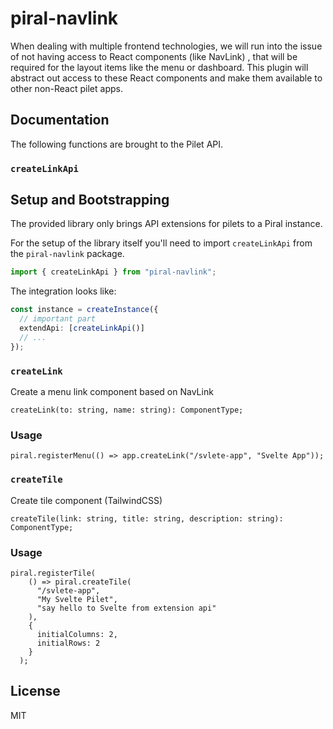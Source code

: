 # piral-navlink

When dealing with multiple frontend technologies, we will run into the issue of not having access to React components (like NavLink) , that will be required for the layout items like the menu or dashboard. This plugin will abstract out access to these React components and make them available to other non-React pilet apps.

## Documentation

The following functions are brought to the Pilet API.

### `createLinkApi`

## Setup and Bootstrapping

The provided library only brings API extensions for pilets to a Piral instance.

For the setup of the library itself you'll need to import `createLinkApi` from the `piral-navlink` package.

```ts
import { createLinkApi } from "piral-navlink";
```

The integration looks like:

```ts
const instance = createInstance({
  // important part
  extendApi: [createLinkApi()]
  // ...
});
```

### `createLink`

Create a menu link component based on NavLink

```
createLink(to: string, name: string): ComponentType;
```

### Usage

```
piral.registerMenu(() => app.createLink("/svlete-app", "Svelte App"));
```

### `createTile`

Create tile component (TailwindCSS)

```
createTile(link: string, title: string, description: string): ComponentType;
```

### Usage

```
piral.registerTile(
    () => piral.createTile(
      "/svlete-app",
      "My Svelte Pilet",
      "say hello to Svelte from extension api"
    ),
    {
      initialColumns: 2,
      initialRows: 2
    }
  );
```

## License

MIT
